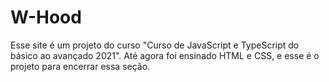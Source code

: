 # W-Hood
Esse site é um projeto do curso "Curso de JavaScript e TypeScript do básico ao avançado 2021". Até agora foi ensinado HTML e CSS, e esse é o projeto para encerrar essa seção.
